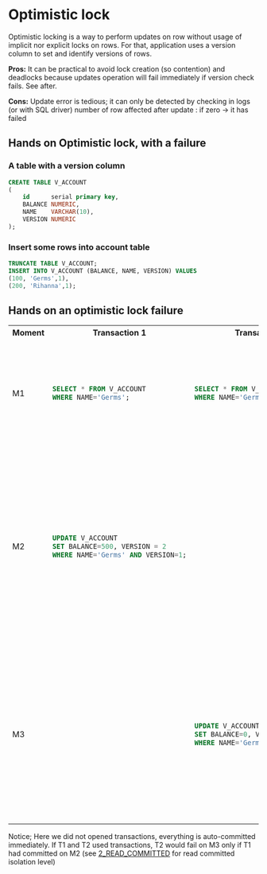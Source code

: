 # Optimistic lock

Optimistic locking is a way to perform updates on row without usage of implicit nor explicit locks on rows.
For that, application uses a version column to set and identify versions of rows.


**Pros:**
It can be practical to avoid lock creation (so contention) and deadlocks because updates operation will fail immediately if version check fails. See after.

**Cons:**
Update error is tedious; it can only be detected by checking in logs (or with SQL driver) number of row affected after update : if zero -> it has failed 


## Hands on Optimistic lock, with a failure

### A table with a version column

```sql
CREATE TABLE V_ACCOUNT
(
    id      serial primary key,
    BALANCE NUMERIC,
    NAME    VARCHAR(10),
    VERSION NUMERIC
);
```

### Insert some rows into account table

```sql
TRUNCATE TABLE V_ACCOUNT;
INSERT INTO V_ACCOUNT (BALANCE, NAME, VERSION) VALUES
(100, 'Germs',1),
(200, 'Rihanna',1);
```

## Hands on an optimistic lock failure
<table>
<tr>
<th>Moment</th>
<th>Transaction 1</th>
<th>Transaction 2</th>
<th>Comment</th>
</tr>
<tr>
<td>M1</td>
<td>

```sql
SELECT * FROM V_ACCOUNT
WHERE NAME='Germs';
```
</td>
<td>

```sql
SELECT * FROM V_ACCOUNT
WHERE NAME='Germs';
```
</td>
<td>

T1 and T2 read Germs account and see that current version is **1**.
</td>
</tr>
<tr>

<tr>
<td>M2</td>
<td>

```sql
UPDATE V_ACCOUNT 
SET BALANCE=500, VERSION = 2
WHERE NAME='Germs' AND VERSION=1;
```
</td>
<td></td>
<td>

T1 modifies Germs account (amount 100->500); it works because version **1** in where clause is correct.
Now Germs account is on version **2**. 
</td>
</tr>
<tr>
<td>M3</td>
<td></td>
<td>

```sql
UPDATE V_ACCOUNT 
SET BALANCE=0, VERSION = 2 
WHERE NAME='Germs' AND VERSION=1;
```
<td>

T2 tries to modify Germs account (amount 100->0); it fails because version **1** does not exist anymore in DB.
It has failed : zero row affected.
</td>
</tr>
</table>

Notice; Here we did not opened transactions, everything is auto-committed immediately. 
If T1 and T2 used transactions, T2 would fail on M3 only if T1 had committed on M2 (see [2_READ_COMMITTED](../2_READ_COMMITTED/readme.md) for read committed isolation level) 